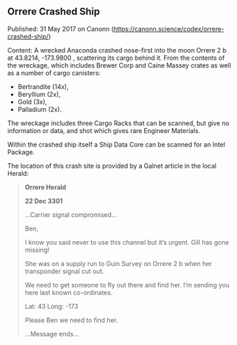 ## Orrere Crashed Ship

Published: 31 May 2017 on Canonn (https://canonn.science/codex/orrere-crashed-ship/)

Content: A wrecked Anaconda crashed nose-first into the moon Orrere 2 b at 43.8214, -173.9800 , scattering its cargo behind it. From the contents of the wreckage, which includes Brewer Corp and Caine Massey crates as well as a number of cargo canisters:

- Bertrandite (14x),
- Beryllium (2x),
- Gold (3x),
- Palladium (2x).

The wreckage includes three Cargo Racks that can be scanned, but give no information or data, and shot which gives rare Engineer Materials.

Within the crashed ship itself a Ship Data Core can be scanned for an Intel Package.

The location of this crash site is provided by a Galnet article in the local Herald:

> 
> **Orrere Herald**
> 
> **22 Dec 3301**
> 
> 
> …Carrier signal compromised…
> 
> 
> Ben,
> 
> 
> I know you said never to use this channel but it’s urgent. Gill has gone missing!
> 
> 
> She was on a supply run to Guin Survey on Orrere 2 b when her transponder signal cut out.
> 
> 
> We need to get someone to fly out there and find her. I’m sending you here last known co-ordinates.
> 
> 
> Lat: 43 Long: -173
> 
> 
> Please Ben we need to find her.
> 
> 
> …Message ends…